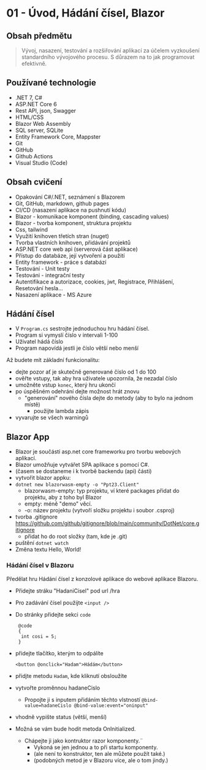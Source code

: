 
# 01 - Úvod, Hádání čísel, Blazor

## Obsah předmětu

> Vývoj, nasazení, testování a rozšiřování aplikací za účelem vyzkoušení standardního vývojového procesu. S důrazem na to jak programovat efektivně.

## Používané technologie

- .NET 7, C#
- ASP.NET Core 6
- Rest API, json, Swagger
- HTML/CSS
- Blazor Web Assembly
- SQL server, SQLite
- Entity Framework Core, Mappster
- Git
- GitHub
- Github Actions
- Visual Studio (Code)

## Obsah cvičení

- Opakování C#/.NET, seznámení s Blazorem
- Git, GitHub, markdown, github pages
- CI/CD (nasazení aplikace na pushnutí kódu)
- Blazor - komunikace komponent (binding, cascading values)
- Blazor - tvorba komponent, struktura projektu
- Css, tailwind
- Využití knihoven třetích stran (nuget)
- Tvorba vlastních knihoven, přidávání projektů
- ASP.NET core web api (serverová část aplikace)
- Přístup do databáze, její vytvoření a použití
- Entity framework - práce s databází
- Testování - Unit testy
- Testováni - integrační testy
- Autentifikace a autorizace, cookies, jwt, Registrace, Přihlášení, Resetování hesla…
- Nasazení aplikace - MS Azure

## Hádání čísel

- V `Program.cs` sestrojte jednoduchou hru hádání čísel.
- Program si vymyslí číslo v intervali 1-100
- Uživatel hádá číslo
- Program napovídá jestli je číslo větší nebo menší

Až budete mít základní funkcionalitu:

- dejte pozor ať je skutečně generované číslo od 1 do 100
- ověřte vstupy, tak aby hra uživatele upozornila, že nezadal číslo
- umožněte vstup `konec`, který hru ukončí
- po úspěšném odehrání dejte možnost hrát znovu
  - "generování" nového čísla dejte do metody (aby to bylo na jednom místě)
    - použijte lambda zápis
- vyvarujte se všech warningů

## Blazor App

- Blazor je součástí asp.net core frameworku pro tvorbu webových aplikací. 
- Blazor umožňuje vytvářet SPA aplikace s pomocí C#. 
- (časem se dostaneme i k tvorbě backendu (api) části)
- vytvořit blazor appku:
- `dotnet new blazorwasm-empty -o "Ppt23.Client"`
  - blazorwasm-empty: typ projektu, ví které packages přidat do projektu, aby z toho byl Blazor
  - empty: méně "demo" věcí.
  - -o: název projektu (vytvoří složku projektu i soubor .csproj)
- tvorba .gitignore https://github.com/github/gitignore/blob/main/community/DotNet/core.gitignore
  - přidat ho do root složky (tam, kde je .git)
- puštění `dotnet watch`
- Změna textu Hello, World!

### Hádání čísel v Blazoru

Předělat hru Hádání čísel z konzolové aplikace do webové aplikace Blazoru.

- Přidejte stráku "HadaniCisel" pod url /hra
- Pro zadávání čísel použijte `<input />`
- Do stránky přidejte sekci `code`
  
  ```razor
   @code
   {
    int cosi = 5;
   }
  ```

- přidejte tlačítko, kterým to odpálíte
  
  ```razor
  <button @onclick="Hadam">Hádám</button>
  ```

- přidjte metodu `Hadam`, kde kliknutí obsloužíte

- vytvořte proměnnou hadaneCislo
  - Propojte ji s inputem přidáním těchto vlstností `@bind-value=hadaneCislo @bind-value:event="oninput"`

- vhodně vypište status (větší, menší)

- Možná se vám bude hodit metoda OnInitialized.
  - Chápejte ji jako kontruktor razor komponenty.¨
    - Vykoná se jen jednou a to při startu komponenty.
    - (ale není to konstruktor, ten ale můžete použít také.)
    - (podobných metod je v Blazoru více, ale o tom jindy.)